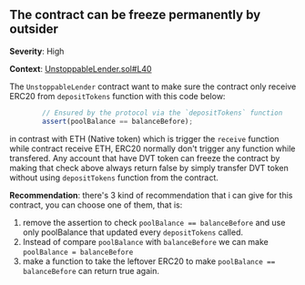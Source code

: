 ## The contract can be freeze permanently by outsider
**Severity**: High

**Context**: [UnstoppableLender.sol#L40](https://github.com/jraynaldi3/damn-vulnerable-defi-solution/blob/a217de5d255b1b754ab1a59044e010e77b5c19f6/contracts/unstoppable/UnstoppableLender.sol#L40)


The `UnstoppableLender` contract want to make sure the contract only receive ERC20 from `depositTokens` function with this code below:
```js
        // Ensured by the protocol via the `depositTokens` function
        assert(poolBalance == balanceBefore);
```
in contrast with ETH (Native token) which is trigger the `receive` function while contract receive ETH, ERC20 normally don't trigger any function while transfered. Any account that have DVT token can freeze the contract by making that check above always return false by simply transfer DVT token without using `depositTokens` function from the contract.

**Recommendation**: there's 3 kind of recommendation that i can give for this contract, you can choose one of them, that is:
1. remove the assertion to check `poolBalance == balanceBefore` and use only poolBalance that updated every `depositTokens` called. 
2. Instead of compare `poolBalance` with `balanceBefore` we can make `poolBalance = balanceBefore`
3. make a function to take the leftover ERC20 to make `poolBalance == balanceBefore` can return true again. 